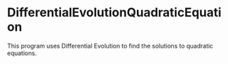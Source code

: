 # DifferentialEvolutionQuadraticEquation
This program uses Differential Evolution to find the solutions to quadratic equations. 
